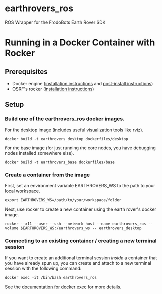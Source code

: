 # earthrovers_ros
ROS Wrapper for the FrodoBots Earth Rover SDK

# Running in a Docker Container with Rocker

## Prerequisites
- Docker engine ([installation
  instructions](https://docs.docker.com/engine/install/ubuntu/#install-using-the-repository)
  and [post-install instructions](https://docs.docker.com/engine/install/linux-postinstall/))
- OSRF's rocker ([installation instructions](https://github.com/osrf/rocker?tab=readme-ov-file#debians-recommended))

## Setup
### Build one of the earthrovers_ros docker images.
For the desktop image (includes useful visualization tools like rviz).
```
docker build -t earthrovers_desktop dockerfiles/desktop
```
For the base image (for just running the core nodes, you have debugging nodes
installed somewhere else).
```
docker build -t earthrovers_base dockerfiles/base
```
### Create a container from the image
First, set an environment variable EARTHROVERS_WS to the path to your local
workspace.
```
export EARTHROVERS_WS=/path/to/your/workspace/folder
```
Next, use rocker to create a new container using the earth rover's docker image.
```
rocker --x11 --user --ssh --network host --name earthrovers_ros --volume $EARTHROVERS_WS:/earthrovers_ws -- earthrovers_desktop
```

### Connecting to an existing container / creating a new terminal session
If you want to create an additional terminal session *inside* a container that
you have already spun up, you can create and attach to a new terminal session
with the following command:
```
docker exec -it /bin/bash earthrovers_ros
```
See the [documentation for docker
exec](https://docs.docker.com/reference/cli/docker/container/exec/) for more
details.